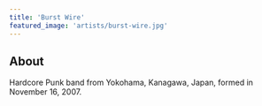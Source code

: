 ```yaml
---
title: 'Burst Wire'
featured_image: 'artists/burst-wire.jpg'
---
```


## About

Hardcore Punk band from Yokohama, Kanagawa, Japan, formed in November 16, 2007.
